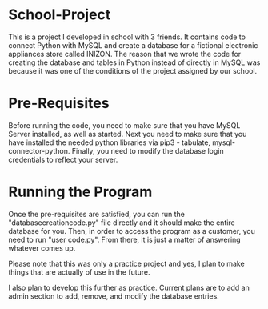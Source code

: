 # School-Project
This is a project I developed in school with 3 friends. It contains code to connect Python with MySQL and create a database for a fictional electronic appliances store called INIZON. The reason that we wrote the code for creating the database and tables in Python instead of directly in MySQL was because it was one of the conditions of the project assigned by our school.

# Pre-Requisites 

Before running the code, you need to make sure that you have MySQL Server installed, as well as started. Next you need to make sure that you have installed the needed python libraries via pip3 - tabulate, mysql-connector-python. Finally, you need to modify the database login credentials to reflect your server.

# Running the Program

Once the pre-requisites are satisfied, you can run the "databasecreationcode.py" file directly and it should make the entire database for you. Then, in order to access the program as a customer, you need to run "user code.py". From there, it is just a matter of answering whatever comes up.

Please note that this was only a practice project and yes, I plan to make things that are actually of use in the future.

I also plan to develop this further as practice. Current plans are to add an admin section to add, remove, and modify the database entries.
